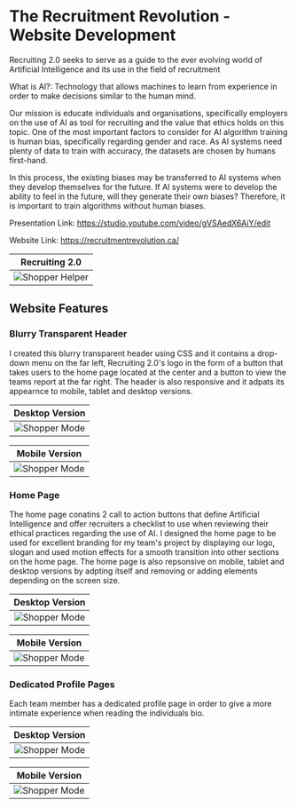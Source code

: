 # The Recruitment Revolution - Website Development
Recruiting 2.0 seeks to serve as a guide to the ever evolving world of Artificial Intelligence and its use in the field of recruitment

What is AI?: Technology that allows machines to learn from experience in order to make decisions similar to the human mind.

Our mission is educate individuals and organisations, specifically employers on the use of AI as tool for recruiting and the value that ethics holds on this topic. One of the most important factors to consider for AI algorithm training is human bias, specifically regarding gender and race. As AI systems need plenty of data to train with accuracy, the datasets are chosen by humans first-hand.

In this process, the existing biases may be transferred to AI systems when they develop themselves for the future.
If AI systems were to develop the ability to feel in the future, will they generate their own biases? Therefore, it is important to train algorithms without human biases. 

Presentation Link: https://studio.youtube.com/video/gVSAedX6AiY/edit

Website Link: https://recruitmentrevolution.ca/

| Recruiting 2.0 |
| :------------: |
| ![Shopper Helper](screenshots/shopper_helper.png) |

## Website Features

### Blurry Transparent Header
I created this blurry transparent header using CSS and it contains a drop-down menu on the far left, Recruiting 2.0's logo in the form of a button that takes users to the home page located at the center and a button to view the teams report at the far right. The header is also responsive and it adpats its appearnce to mobile, tablet and desktop versions. 

| Desktop Version |
| :------------: |
| ![Shopper Mode](screenshots/shopper_switchmode.png) |

| Mobile Version |
| :------------: |
| ![Shopper Mode](screenshots/shopper_switchmode.png) |

### Home Page
The home page conatins 2 call to action buttons that define Artificial Intelligence and offer recruiters a checklist to use when reviewing their ethical practices regarding the use of AI. I designed the home page to be used for excellent branding for my team's project by displaying our logo, slogan and used motion effects for a smooth transition into other sections on the home page. The home page is also repsonsive on  mobile, tablet and desktop versions by adpting itself and removing or adding elements depending on the screen size. 

| Desktop Version |
| :------------: |
| ![Shopper Mode](screenshots/shopper_switchmode.png) |

| Mobile Version |
| :------------: |
| ![Shopper Mode](screenshots/shopper_switchmode.png) |

### Dedicated Profile Pages
Each team member has a dedicated profile page in order to give a more intimate experience when reading the individuals bio.  

| Desktop Version |
| :------------: |
| ![Shopper Mode](screenshots/shopper_switchmode.png) |

| Mobile Version |
| :------------: |
| ![Shopper Mode](screenshots/shopper_switchmode.png) |

